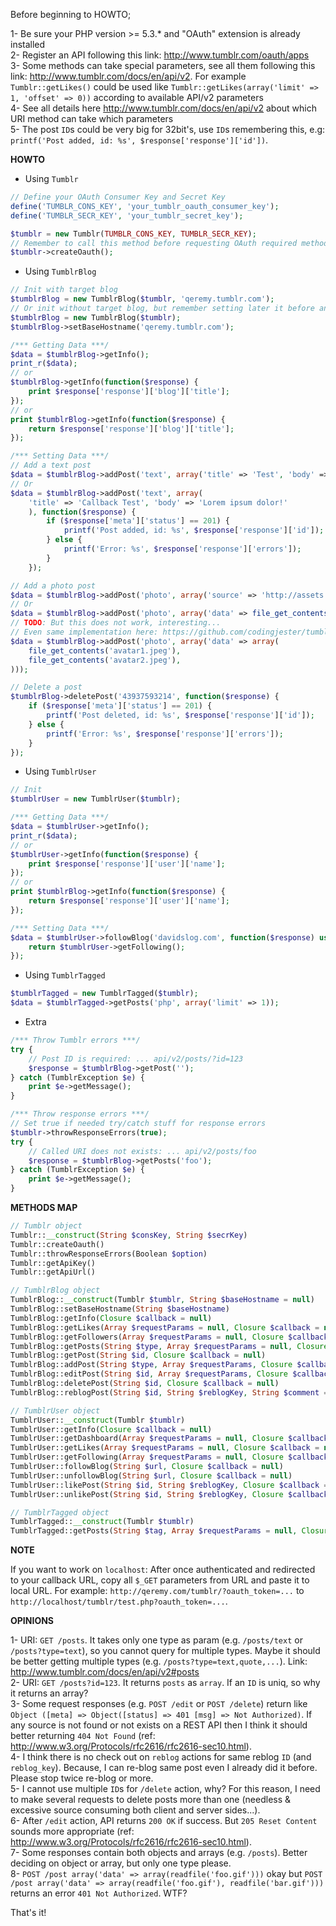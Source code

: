 Before beginning to HOWTO;

1- Be sure your PHP version >= 5.3.* and "OAuth" extension is already installed<br>
2- Register an API following this link: http://www.tumblr.com/oauth/apps<br>
3- Some methods can take special parameters, see all them following this link: http://www.tumblr.com/docs/en/api/v2. For example `Tumblr::getLikes()` could be used like `Tumblr::getLikes(array('limit' => 1, 'offset' => 0))` according to available API/v2 parameters<br>
4- See all details here http://www.tumblr.com/docs/en/api/v2 about which URI method can take which parameters<br>
5- The post `ID`s could be very big for 32bit's, use `ID`s remembering this, e.g: `printf('Post added, id: %s', $response['response']['id'])`.<br>

**HOWTO**

- Using `Tumblr`

```php
// Define your OAuth Consumer Key and Secret Key
define('TUMBLR_CONS_KEY', 'your_tumblr_oauth_consumer_key');
define('TUMBLR_SECR_KEY', 'your_tumblr_secret_key');

$tumblr = new Tumblr(TUMBLR_CONS_KEY, TUMBLR_SECR_KEY);
// Remember to call this method before requesting OAuth required methods on API/v2
$tumblr->createOauth();
```

- Using `TumblrBlog`

```php
// Init with target blog
$tumblrBlog = new TumblrBlog($tumblr, 'qeremy.tumblr.com');
// Or init without target blog, but remember setting later it before any request
$tumblrBlog = new TumblrBlog($tumblr);
$tumblrBlog->setBaseHostname('qeremy.tumblr.com');

/*** Getting Data ***/
$data = $tumblrBlog->getInfo();
print_r($data);
// or
$tumblrBlog->getInfo(function($response) {
    print $response['response']['blog']['title'];
});
// or
print $tumblrBlog->getInfo(function($response) {
    return $response['response']['blog']['title'];
});

/*** Setting Data ***/
// Add a text post
$data = $tumblrBlog->addPost('text', array('title' => 'Test', 'body' => 'Lorem ipsum dolor!'));
// Or
$data = $tumblrBlog->addPost('text', array(
    'title' => 'Callback Test', 'body' => 'Lorem ipsum dolor!'
    ), function($response) {
        if ($response['meta']['status'] == 201) {
            printf('Post added, id: %s', $response['response']['id']);
        } else {
            printf('Error: %s', $response['response']['errors']);
        }
    });

// Add a photo post
$data = $tumblrBlog->addPost('photo', array('source' => 'http://assets.tumblr.com/images/default_avatar_128.gif'));
// Or
$data = $tumblrBlog->addPost('photo', array('data' => file_get_contents('avatar1.jpeg')));
// TODO: But this does not work, interesting... 
// Even same implementation here: https://github.com/codingjester/tumblr_client
$data = $tumblrBlog->addPost('photo', array('data' => array(
    file_get_contents('avatar1.jpeg'),
    file_get_contents('avatar2.jpeg'),
)));

// Delete a post
$tumblrBlog->deletePost('43937593214', function($response) {
    if ($response['meta']['status'] == 201) {
        printf('Post deleted, id: %s', $response['response']['id']);
    } else {
        printf('Error: %s', $response['response']['errors']);
    }
});
```

- Using `TumblrUser`

```php
// Init 
$tumblrUser = new TumblrUser($tumblr);

/*** Getting Data ***/
$data = $tumblrUser->getInfo();
print_r($data);
// or
$tumblrUser->getInfo(function($response) {
    print $response['response']['user']['name'];
});
// or
print $tumblrBlog->getInfo(function($response) {
    return $response['response']['user']['name'];
});

/*** Setting Data ***/
$data = $tumblrUser->followBlog('davidslog.com', function($response) use($tumblrUser) {
    return $tumblrUser->getFollowing();
});
```

- Using `TumblrTagged`

```php
$tumblrTagged = new TumblrTagged($tumblr);
$data = $tumblrTagged->getPosts('php', array('limit' => 1));
```

- Extra

```php
/*** Throw Tumblr errors ***/
try {
    // Post ID is required: ... api/v2/posts/?id=123
    $response = $tumblrBlog->getPost('');
} catch (TumblrException $e) {
    print $e->getMessage();
}

/*** Throw response errors ***/
// Set true if needed try/catch stuff for response errors
$tumblr->throwResponseErrors(true);
try {
    // Called URI does not exists: ... api/v2/posts/foo
    $response = $tumblrBlog->getPosts('foo');
} catch (TumblrException $e) {
    print $e->getMessage();
}
```

**METHODS MAP**

```php
// Tumblr object
Tumblr::__construct(String $consKey, String $secrKey)
Tumblr::createOauth()
Tumblr::throwResponseErrors(Boolean $option)
Tumblr::getApiKey()
Tumblr::getApiUrl()

// TumblrBlog object
TumblrBlog::__construct(Tumblr $tumblr, String $baseHostname = null)
TumblrBlog::setBaseHostname(String $baseHostname)
TumblrBlog::getInfo(Closure $callback = null)
TumblrBlog::getLikes(Array $requestParams = null, Closure $callback = null)
TumblrBlog::getFollowers(Array $requestParams = null, Closure $callback = null)
TumblrBlog::getPosts(String $type, Array $requestParams = null, Closure $callback = null)
TumblrBlog::getPost(String $id, Closure $callback = null)
TumblrBlog::addPost(String $type, Array $requestParams, Closure $callback = null)
TumblrBlog::editPost(String $id, Array $requestParams, Closure $callback = null)
TumblrBlog::deletePost(String $id, Closure $callback = null)
TumblrBlog::reblogPost(String $id, String $reblogKey, String $comment = null, Closure $callback = null)

// TumblrUser object
TumblrUser::__construct(Tumblr $tumblr)
TumblrUser::getInfo(Closure $callback = null)
TumblrUser::getDashboard(Array $requestParams = null, Closure $callback = null)
TumblrUser::getLikes(Array $requestParams = null, Closure $callback = null)
TumblrUser::getFollowing(Array $requestParams = null, Closure $callback = null)
TumblrUser::followBlog(String $url, Closure $callback = null)
TumblrUser::unfollowBlog(String $url, Closure $callback = null)
TumblrUser::likePost(String $id, String $reblogKey, Closure $callback = null)
TumblrUser::unlikePost(String $id, String $reblogKey, Closure $callback = null)

// TumblrTagged object
TumblrTagged::__construct(Tumblr $tumblr)
TumblrTagged::getPosts(String $tag, Array $requestParams = null, Closure $callback = null)
```

**NOTE**

If you want to work on `localhost`: After once authenticated and redirected to your callback URL, copy all `$_GET` parameters from URL and paste it to local URL. For example: `http://qeremy.com/tumblr/?oauth_token=...` to `http://localhost/tumblr/test.php?oauth_token=...`.

**OPINIONS**

1- URI: `GET /posts`. It takes only one type as param (e.g. `/posts/text` or `/posts?type=text`), so you cannot query for multiple types. Maybe it should be better getting multiple types (e.g. `/posts?type=text,quote,...`). Link: http://www.tumblr.com/docs/en/api/v2#posts<br>
2- URI: `GET /posts?id=123`. It returns `posts` as `array`. If an `ID` is uniq, so why it returns an array?<br>
3- Some request responses (e.g. `POST /edit` or `POST /delete`) return like `Object ([meta] => Object([status] => 401 [msg] => Not Authorized)`. If any source is not found or not exists on a REST API then I think it should better returning `404 Not Found` (ref: http://www.w3.org/Protocols/rfc2616/rfc2616-sec10.html).<br>
4- I think there is no check out on `reblog` actions for same reblog `ID` (and `reblog_key`). Because, I can re-blog same post even I already did it before. Please stop twice re-blog or more.<br>
5- I cannot use multiple `ID`s for `/delete` action, why? For this reason, I need to make several requests to delete posts more than one (needless & excessive source consuming both client and server sides...).<br>
6- After `/edit` action, API returns `200 OK` if success. But `205 Reset Content` sounds more appropriate (ref: http://www.w3.org/Protocols/rfc2616/rfc2616-sec10.html).<br>
7- Some responses contain both objects and arrays (e.g. `/posts`). Better deciding on object or array, but only one type please.<br>
8- `POST /post array('data' => array(readfile('foo.gif')))` okay but `POST /post array('data' => array(readfile('foo.gif'), readfile('bar.gif')))` returns an error `401 Not Authorized`. WTF?<br>

That's it!
